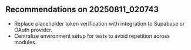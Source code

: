 ## Recommendations on 20250811_020743

- Replace placeholder token verification with integration to Supabase or OAuth provider.
- Centralize environment setup for tests to avoid repetition across modules.
